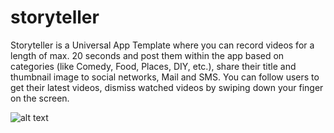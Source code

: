 # storyteller
Storyteller is a Universal App Template where you can record videos for a length of max. 20 seconds and post them within the app based on categories (like Comedy, Food, Places, DIY, etc.), share their title and thumbnail image to social networks, Mail and SMS.
You can follow users to get their latest videos, dismiss watched videos by swiping down your finger on the screen.

![alt text](https://user-images.githubusercontent.com/1256753/32987367-8ff15692-cc9e-11e7-8201-30a44bf39f41.png)
